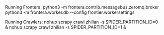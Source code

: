 Running Frontera:
python3 -m frontera.contrib.messagebus.zeromq.broker
python3 -m frontera.worker.db --config frontier.workersettings

Running Crawlers:
nohup scrapy crawl zhilian -s SPIDER_PARTITION_ID=0 &
nohup scrapy crawl zhilian -s SPIDER_PARTITION_ID=1 &
